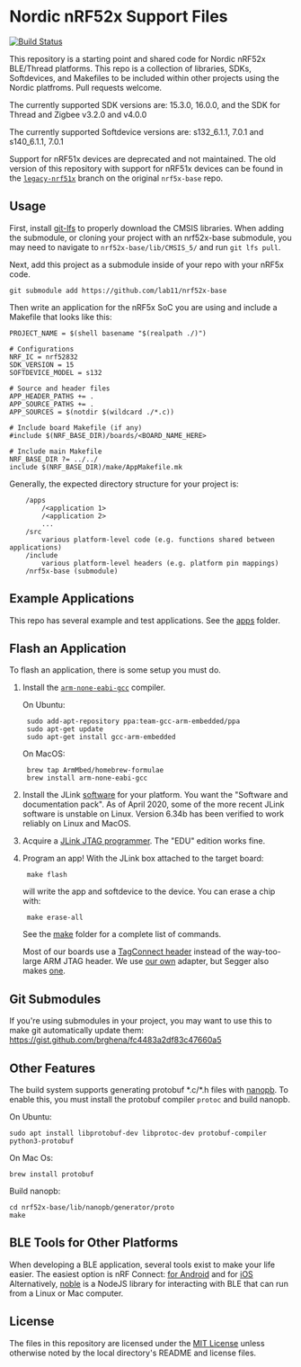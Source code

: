 Nordic nRF52x Support Files
==========================
[![Build Status](https://travis-ci.com/lab11/nrf52x-base.svg?branch=master)](https://travis-ci.com/lab11/nrf52x-base)

This repository is a starting point and shared code for Nordic nRF52x BLE/Thread platforms. This repo is
a collection of libraries, SDKs, Softdevices, and Makefiles to be included
within other projects using the Nordic platfroms. Pull requests welcome.

The currently supported SDK versions are: 15.3.0, 16.0.0, and the SDK for Thread and Zigbee v3.2.0 and v4.0.0

The currently supported Softdevice versions are:
s132_6.1.1, 7.0.1 and s140_6.1.1, 7.0.1

Support for nRF51x devices are deprecated and not maintained. The old version
of this repository with support for nRF51x devices can be found in the
[`legacy-nrf51x`](https://github.com/lab11/nrf5x-base/tree/legacy-nrf51x)
branch on the original `nrf5x-base` repo.

Usage
-----
First, install [git-lfs](https://github.com/git-lfs/git-lfs/wiki/Installation)
to properly download the CMSIS libraries. When adding the submodule, or cloning
your project with an nrf52x-base submodule, you may need to navigate to
`nrf52x-base/lib/CMSIS_5/` and run `git lfs pull`.

Next, add this project as a submodule inside of your repo with your
nRF5x code.

    git submodule add https://github.com/lab11/nrf52x-base

Then write an application for the nRF5x SoC you are using and include
a Makefile that looks like this:

```make
PROJECT_NAME = $(shell basename "$(realpath ./)")

# Configurations
NRF_IC = nrf52832
SDK_VERSION = 15
SOFTDEVICE_MODEL = s132

# Source and header files
APP_HEADER_PATHS += .
APP_SOURCE_PATHS += .
APP_SOURCES = $(notdir $(wildcard ./*.c))

# Include board Makefile (if any)
#include $(NRF_BASE_DIR)/boards/<BOARD_NAME_HERE>

# Include main Makefile
NRF_BASE_DIR ?= ../../
include $(NRF_BASE_DIR)/make/AppMakefile.mk
```

Generally, the expected directory structure for your project is:
```
    /apps
        /<application 1>
        /<application 2>
        ...
    /src
        various platform-level code (e.g. functions shared between applications)
    /include
        various platform-level headers (e.g. platform pin mappings)
    /nrf5x-base (submodule)
```

Example Applications
--------------------

This repo has several example and test applications. See the
[apps](https://github.com/lab11/nrf5x-base/tree/master/apps)
folder.

Flash an Application
--------------------

To flash an application, there is some setup
you must do.

1. Install the [`arm-none-eabi-gcc`](https://launchpad.net/gcc-arm-embedded) compiler.

    On Ubuntu:

        sudo add-apt-repository ppa:team-gcc-arm-embedded/ppa
        sudo apt-get update
        sudo apt-get install gcc-arm-embedded

    On MacOS:

        brew tap ArmMbed/homebrew-formulae
        brew install arm-none-eabi-gcc

2. Install the JLink [software](https://www.segger.com/jlink-software.html)
for your platform. You want the "Software and documentation pack". As of April
2020, some of the more recent JLink software is unstable on Linux. Version
6.34b has been verified to work reliably on Linux and MacOS.

3. Acquire a [JLink JTAG programmer](https://www.segger.com/jlink-general-info.html).
The "EDU" edition works fine.

4. Program an app! With the JLink box attached to the target board:

        make flash

    will write the app and softdevice to the device. You can erase
    a chip with:

        make erase-all

    See the [make](https://github.com/lab11/nrf5x-base/tree/master/make) folder
    for a complete list of commands.

    Most of our boards use a [TagConnect header](http://www.tag-connect.com/TC2030-IDC-NL)
    instead of the way-too-large ARM JTAG header. We use [our own](https://github.com/lab11/jtag-tagconnect)
    adapter, but Segger also makes [one](https://www.segger.com/jlink-6-pin-needle-adapter.html).

Git Submodules
--------------

If you're using submodules in your project, you may want to use this to make
git automatically update them:
https://gist.github.com/brghena/fc4483a2df83c47660a5

Other Features
--------------

The build system supports generating protobuf \*.c/\*.h files with
[nanopb](https://github.com/lab11/nrf5x-base/tree/master/lib/nanopb/). To
enable this, you must install the protobuf compiler `protoc` and build nanopb.

On Ubuntu:
```
sudo apt install libprotobuf-dev libprotoc-dev protobuf-compiler python3-protobuf
```
On Mac Os:
```
brew install protobuf
```

Build nanopb:
```
cd nrf52x-base/lib/nanopb/generator/proto
make
```

BLE Tools for Other Platforms
-----------------

When developing a BLE application, several tools exist to make your life easier.
The easiest option is nRF Connect: [for Android](https://play.google.com/store/apps/details?id=no.nordicsemi.android.mcp&hl=en_US)
and for [iOS](https://apps.apple.com/us/app/nrf-connect/id1054362403)
Alternatively,
[noble](https://github.com/abandonware/noble) is a NodeJS library for interacting with BLE that can run from
a Linux or Mac computer.

License
-------

The files in this repository are licensed under the [MIT License](LICENSE)
unless otherwise noted by the local directory's README and license files.

